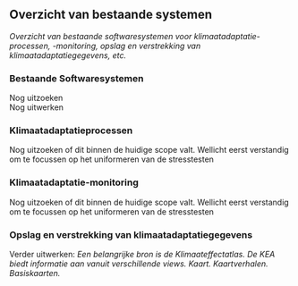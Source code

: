 ## Overzicht van bestaande systemen
*Overzicht van bestaande softwaresystemen voor klimaatadaptatie-processen, -monitoring, opslag en verstrekking van klimaatadaptatiegegevens, etc.* 

### Bestaande Softwaresystemen

<aside class="issue">Nog uitzoeken</aside>

<aside class="note">Nog uitwerken</aside>

### Klimaatadaptatieprocessen

<aside class="issue">Nog uitzoeken of dit binnen de huidige scope valt. Wellicht eerst verstandig om te focussen op het uniformeren van de stresstesten</aside>

### Klimaatadaptatie-monitoring

<aside class="issue">Nog uitzoeken of dit binnen de huidige scope valt. Wellicht eerst verstandig om te focussen op het uniformeren van de stresstesten</aside>

### Opslag en verstrekking van klimaatadaptatiegegevens
<aside class="note">Verder uitwerken: <i>Een belangrijke bron is de Klimaateffectatlas. De KEA biedt informatie aan vanuit verschillende views. Kaart. Kaartverhalen. Basiskaarten.</i>